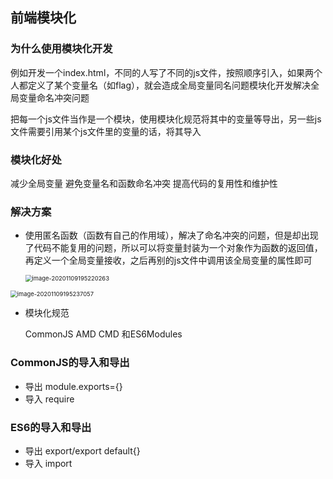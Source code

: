 ## 前端模块化

### 为什么使用模块化开发

例如开发一个index.html，不同的人写了不同的js文件，按照顺序引入，如果两个人都定义了某个变量名（如flag），就会造成全局变量同名问题模块化开发解决全局变量命名冲突问题

把每一个js文件当作是一个模块，使用模块化规范将其中的变量等导出，另一些js文件需要引用某个js文件里的变量的话，将其导入

### 模块化好处

减少全局变量 避免变量名和函数命名冲突 提高代码的复用性和维护性

### 解决方案

* 使用匿名函数（函数有自己的作用域），解决了命名冲突的问题，但是却出现了代码不能复用的问题，所以可以将变量封装为一个对象作为函数的返回值，再定义一个全局变量接收，之后再别的js文件中调用该全局变量的属性即可

  <img src="C:\Users\zhuwanning\AppData\Roaming\Typora\typora-user-images\image-20201109195220263.png" alt="image-20201109195220263" style="zoom:67%;" />

<img src="C:\Users\zhuwanning\AppData\Roaming\Typora\typora-user-images\image-20201109195237057.png" alt="image-20201109195237057" style="zoom:67%;" />

* 模块化规范

  CommonJS AMD CMD 和ES6Modules

### CommonJS的导入和导出

* 导出  module.exports={}
* 导入  require

### ES6的导入和导出

* 导出  export/export default{}
* 导入  import

### 






